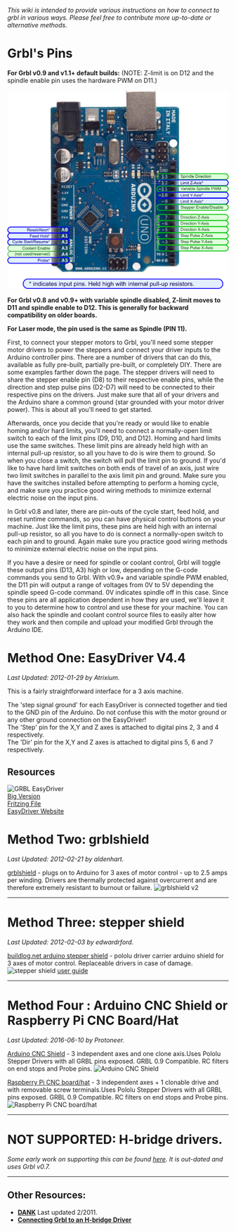 _This wiki is intended to provide various instructions on how to connect to grbl in various ways. Please feel free to contribute more up-to-date or alternative methods._

# Grbl's Pins

**For Grbl v0.9 and v1.1+ default builds:** (NOTE: Z-limit is on D12 and the spindle enable pin uses the hardware PWM on D11.) 

![Grbl Pin Diagram with Variable Spindle PWM](https://github.com/gnea/gnea-Media/blob/master/Grbl%20Help/Grbl_Pin_Diagram_v0.9+.png?raw=true)

**For Grbl v0.8 and v0.9+ with variable spindle disabled, Z-limit moves to D11 and spindle enable to D12. This is generally for backward compatibility on older boards.** 

**For Laser mode, the pin used is the same as Spindle (PIN 11).**

First, to connect your stepper motors to Grbl, you'll need some stepper motor drivers to power the steppers and connect your driver inputs to the Arduino controller pins. There are a number of drivers that can do this, available as fully pre-built, partially pre-built, or completely DIY. There are some examples farther down the page. The stepper drivers will need to share the stepper enable pin (D8) to their respective enable pins, while the direction and step pulse pins (D2-D7) will need to be connected to their respective pins on the drivers. Just make sure that all of your drivers and the Arduino share a common ground (star grounded with your motor driver power). This is about all you'll need to get started.

Afterwards, once you decide that you're ready or would like to enable homing and/or hard limits, you'll need to connect a normally-open limit switch to each of the limit pins (D9, D10, and D12). Homing and hard limits use the same switches. These limit pins are already held high with an internal pull-up resistor, so all you have to do is wire them to ground. So when you close a switch, the switch will pull the limit pin to ground. If you'd like to have hard limit switches on both ends of travel of an axis, just wire two limit switches in parallel to the axis limit pin and ground. Make sure you have the switches installed before attempting to perform a homing cycle, and make sure you practice good wiring methods to minimize external electric noise on the input pins.

In Grbl v0.8 and later, there are pin-outs of the cycle start, feed hold, and reset runtime commands, so you can have physical control buttons on your machine. Just like the limit pins, these pins are held high with an internal pull-up resistor, so all you have to do is connect a normally-open switch to each pin and to ground. Again make sure you practice good wiring methods to minimize external electric noise on the input pins.

If you have a desire or need for spindle or coolant control, Grbl will toggle these output pins (D13, A3) high or low, depending on the G-code commands you send to Grbl. With v0.9+ and variable spindle PWM enabled, the D11 pin will output a range of voltages from 0V to 5V depending the spindle speed G-code command. 0V indicates spindle off in this case. Since these pins are all application dependent in how they are used, we'll leave it to you to determine how to control and use these for your machine. You can also hack the spindle and coolant control source files to easily alter how they work and then compile and upload your modified Grbl through the Arduino IDE.

# Method One: EasyDriver V4.4
_Last Updated: 2012-01-29 by Atrixium._

This is a fairly straightforward interface for a 3 axis machine.  

The 'step signal ground' for each EasyDriver is connected together and tied to the GND pin of the Arduino. Do not confuse this with the motor ground or any other ground connection on the EasyDriver!  
The 'Step' pin for the X,Y and Z axes is attached to digital pins 2, 3 and 4 respectively.  
The 'Dir' pin for the X,Y and Z axes is attached to digital pins 5, 6 and 7 respectively.  

## Resources  

![GRBL EasyDriver](http://dl.dropbox.com/u/54312401/grbl/GRBL%20EasyDriver_small.png)  
[Big Version](http://dl.dropbox.com/u/54312401/grbl/GRBL%20EasyDriver_big.png)  
[Fritzing File](http://dl.dropbox.com/u/54312401/grbl/GRBL%20EasyDriver.fz)  
[EasyDriver Website](http://www.schmalzhaus.com/EasyDriver/)  

# Method Two: grblshield
_Last Updated: 2012-02-21 by aldenhart._  

[grblshield](http://www.synthetos.com/wiki/index.php?title=Projects:grblShield) - plugs on to Arduino for 3 axes of motor control - up to 2.5 amps per winding. Drivers are thermally protected against overcurrent and are therefore extremely resistant to burnout or failure.
![grblshield v2](http://dl.dropbox.com/u/45988398/6251974637_3aea9c2e08_z.jpg)


***

# Method Three: stepper shield
_Last Updated: 2012-02-03 by edwardrford._

[buildlog.net arduino stepper shield](http://www.buildlog.net/blog/2011/08/stepper-driver-arduino-shield/) - pololu driver carrier arduino shield for 3 axes of motor control. Replaceable drivers in case of damage.
![stepper shield](http://buildlog.net/cnc_laser/store/images/stepper_shield.JPG)
[user guide](http://www.buildlog.net/cnc_laser/erp/get_doc.php?docNumber=A40008)

***

# Method Four : Arduino CNC Shield or Raspberry Pi CNC Board/Hat
_Last Updated: 2016-06-10 by Protoneer._

[Arduino CNC Shield](http://blog.protoneer.co.nz/arduino-cnc-shield/) - 3 independent axes and one clone axis.Uses Pololu Stepper Drivers with all GRBL pins exposed. GRBL 0.9 Compatible. RC filters on end stops and Probe pins.
![Arduino CNC Shield](http://blog.protoneer.co.nz/wp-content/uploads/2013/07/Arduino_CNC_Sheild_V310_Populated.jpg)

[Raspberry Pi CNC board/hat](http://wiki.protoneer.co.nz/Raspberry_Pi_CNC) - 3 independent axes + 1 clonable drive and with removable screw terminals.Uses Pololu Stepper Drivers with all GRBL pins exposed. GRBL 0.9 Compatible. RC filters on end stops and Probe pins.
![Raspberry Pi CNC board/hat](http://wiki.protoneer.co.nz/images/5/56/RPI-CNC-V258-Front.jpg)

***

# NOT SUPPORTED: H-bridge drivers.

_Some early work on supporting this can be found [here](http://ssecganesh.blogspot.de/2008/05/driving-stepper-motor-using-uln2003.html). It is out-dated and uses Grbl v0.7._

***

## Other Resources:
* **[DANK](http://dank.bengler.no/-/page/show/5473_connectinggrbl)** Last updated 2/2011.
* **[Connecting Grbl to an H-bridge Driver](https://github.com/grbl/grbl/wiki/H-Bridge-as-stepper-driver)**